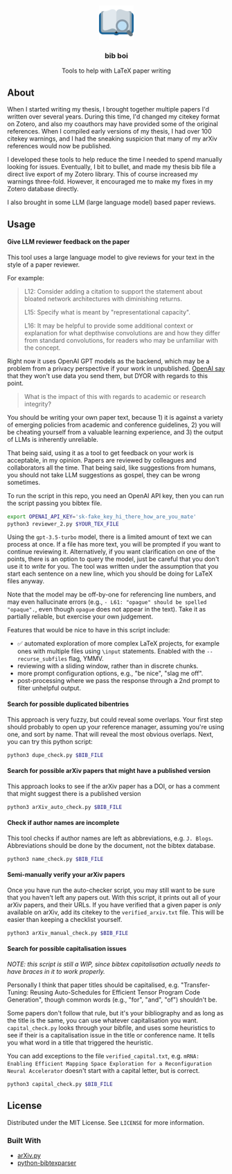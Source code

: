 <!-- PROJECT LOGO -->
<br />
<div align="center">
  <a href="https://github.com/Wheest/bib-boi">
    <img src="logo.png" alt="Logo" width="80" height="80">
  </a>

  <h3 align="center">bib boi</h3>

  <p align="center">
    Tools to help with LaTeX paper writing
  </p>
</div>


## About

When I started writing my thesis, I brought together multiple papers I'd written over several years.
During this time, I'd changed my citekey format on Zotero, and also my coauthors may have provided some of the original references.
When I compiled early versions of my thesis, I had over 100 citekey warnings, and I had the sneaking suspicion that many of my arXiv references would now be published.

I developed these tools to help reduce the time I needed to spend manually looking for issues.
Eventually, I bit to bullet, and made my thesis bib file a direct live export of my Zotero library.
This of course increased my warnings three-fold.
However, it encouraged me to make my fixes in my Zotero database directly.

I also brought in some LLM (large language model) based paper reviews.

## Usage

#### Give LLM reviewer feedback on the paper

This tool uses a large language model to give reviews for your text in the style of a paper reviewer.

For example:

> L12: Consider adding a citation to support the statement about bloated network architectures with diminishing returns.
>
> L15: Specify what is meant by "representational capacity".
>
> L16: It may be helpful to provide some additional context or explanation for what depthwise convolutions are and how they differ from standard convolutions, for readers who may be unfamiliar with the concept.

Right now it uses OpenAI GPT models as the backend, which may be a problem from a privacy perspective if your work in unpublished.
[OpenAI say](https://openai.com/policies/privacy-policy) that they won't use data you send them, but DYOR with regards to this point.

> What is the impact of this with regards to academic or research integrity?

You should be writing your own paper text, because 1) it is against a variety of emerging policies from academic and conference guidelines, 2) you will be cheating yourself from a valuable learning experience, and 3) the output of LLMs is inherently unreliable.

That being said, using it as a tool to get feedback on your work is acceptable, in my opinion.
Papers are reviewed by colleagues and collaborators all the time.
That being said, like suggestions from humans, you should not take LLM suggestions as gospel, they can be wrong sometimes.

To run the script in this repo, you need an OpenAI API key, then you can run the script passing you bibtex file.

``` sh
export OPENAI_API_KEY='sk-fake_key_hi_there_how_are_you_mate'
python3 reviewer_2.py $YOUR_TEX_FILE
```

Using the `gpt-3.5-turbo` model, there is a limited amount of text we can process at once.
If a file has more text, you will be prompted if you want to continue reviewing it.
Alternatively, if you want clarification on one of the points, there is an option to query the model, just be careful that you don't use it to _write_ for you.
The tool was written under the assumption that you start each sentence on a new line, which you should be doing for LaTeX files anyway.

Note that the model may be off-by-one for referencing line numbers, and may even hallucinate errors (e.g., `- L61: "opague" should be spelled "opaque".`, even though `opague` does not appear in the text).
Take it as partially reliable, but exercise your own judgement.

Features that would be nice to have in this script include:
- ✅ automated exploration of more complex LaTeX projects, for example ones with multiple files using `\input` statements. Enabled with the `--recurse_subfiles` flag, YMMV.
- reviewing with a sliding window, rather than in discrete chunks.
- more prompt configuration options, e.g., "be nice", "slag me off".
- post-processing where we pass the response through a 2nd prompt to filter unhelpful output.


####  Search for possible duplicated bibentries

This approach is very fuzzy, but could reveal some overlaps.
Your first step should probably to open up your reference manager, assuming you're using one, and sort by name.
That will reveal the most obvious overlaps.
Next, you can try this python script:

``` sh
python3 dupe_check.py $BIB_FILE
```

#### Search for possible arXiv papers that might have a published version

This approach looks to see if the arXiv paper has a DOI, or has a comment that might suggest there is a published version

``` sh
python3 arXiv_auto_check.py $BIB_FILE
```

####  Check if author names are incomplete

This tool checks if author names are left as abbreviations, e.g. `J. Blogs`.
Abbreviations should be done by the document, not the bibtex database.

``` sh
python3 name_check.py $BIB_FILE
```

#### Semi-manually verify your arXiv papers

Once you have run the auto-checker script, you may still want to be sure that you haven't left any papers out.
With this script, it prints out all of your arXiv papers, and their URLs.
If you have verified that a given paper is _only_ available on arXiv, add its citekey to the `verified_arxiv.txt` file.
This will be easier than keeping a checklist yourself.

``` sh
python3 arXiv_manual_check.py $BIB_FILE
```

#### Search for possible capitalisation issues

*NOTE: this script is still a WIP, since bibtex capitalisation actually needs to have braces in it to work properly.*

Personally I think that paper titles should be capitalised, e.g. "Transfer-Tuning: Reusing Auto-Schedules for Efficient Tensor Program Code Generation", though common words (e.g., "for", "and", "of") shouldn't be.

Some papers don't follow that rule, but it's your bibliography and as long as the title is the same, you can use whatever capitalisation you want.
`capital_check.py` looks through your bibfile, and uses some heuristics to see if their is a capitalisation issue in the title or conference name.
It tells you what word in a title that triggered the heuristic.

You can add exceptions to the file `verified_capital.txt`, e.g. `mRNA: Enabling Efficient Mapping Space Exploration for a Reconfiguration Neural Accelerator` doesn't start with a capital letter, but is correct.

``` sh
python3 capital_check.py $BIB_FILE
```


<!-- LICENSE -->
## License

Distributed under the MIT License. See `LICENSE` for more information.

### Built With

* [arXiv.py](https://github.com/lukasschwab/arxiv.py/)
* [python-bibtexparser](https://github.com/sciunto-org/python-bibtexparser)
